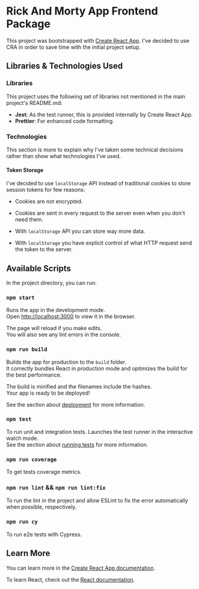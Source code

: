 # Rick And Morty App Frontend Package

This project was bootstrapped with [Create React App](https://github.com/facebook/create-react-app).
I've decided to use CRA in order to save time with the initial project setup.

## Libraries & Technologies Used

### Libraries

This project uses the following set of libraries not mentioned in the main project's README.md:

- **Jest**: As the test runner, this is provided internally by Create React App.
- **Prettier**: For enhanced code formatting.

### Technologies

This section is more to explain why I've taken some technical decisions rather than show what technologies I've used.

#### Token Storage

I've decided to use `localStorage` API instead of traditional cookies to store session tokens for few reasons:

- Cookies are not encrypted.
- Cookies are sent in every request to the server even when you don't need them.

- With `localStorage` API you can store way more data.
- With `localStorage` you have explicit control of what HTTP request send the token to the server.

## Available Scripts

In the project directory, you can run:

### `npm start`

Runs the app in the development mode.\
Open [http://localhost:3000](http://localhost:3000) to view it in the browser.

The page will reload if you make edits.\
You will also see any lint errors in the console.

### `npm run build`

Builds the app for production to the `build` folder.\
It correctly bundles React in production mode and optimizes the build for the best performance.

The build is minified and the filenames include the hashes.\
Your app is ready to be deployed!

See the section about [deployment](https://facebook.github.io/create-react-app/docs/deployment) for more information.

### `npm test`

To run unit and integration tests. Launches the test runner in the interactive watch mode.\
See the section about [running tests](https://facebook.github.io/create-react-app/docs/running-tests) for more information.

### `npm run coverage`

To get tests coverage metrics.

### `npm run lint` && `npm run lint:fix`

To run the lint in the project and allow ESLint to fix the error automatically when possible, respectively.

### `npm run cy`

To run e2e tests with Cypress.
## Learn More

You can learn more in the [Create React App documentation](https://facebook.github.io/create-react-app/docs/getting-started).

To learn React, check out the [React documentation](https://reactjs.org/).
